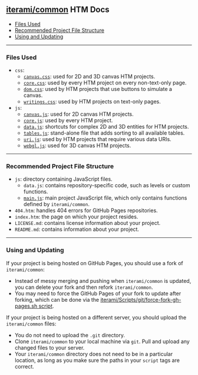 [iterami/common](https://github.com/iterami/common) HTM Docs
------------------------------------------------------------

* [Files Used](#files-used)
* [Recommended Project File Structure](#recommended-project-file-structure)
* [Using and Updating](#using-and-updating)

---

### Files Used
* `css`:
  * [`canvas.css`](https://github.com/iterami/Docs.htm/blob/gh-pages/common/css/canvas.md): used for 2D and 3D canvas HTM projects.
  * [`core.css`](https://github.com/iterami/Docs.htm/blob/gh-pages/common/css/core.md): used by every HTM project on every non-text-only page.
  * [`dom.css`](https://github.com/iterami/Docs.htm/blob/gh-pages/common/css/dom.md): used by HTM projects that use buttons to simulate a canvas.
  * [`writings.css`](https://github.com/iterami/Docs.htm/blob/gh-pages/common/css/writings.md): used by HTM projects on text-only pages.
* `js`:
  * [`canvas.js`](https://github.com/iterami/Docs.htm/blob/gh-pages/common/js/canvas.md): used for 2D canvas HTM projects.
  * [`core.js`](https://github.com/iterami/Docs.htm/blob/gh-pages/common/js/core.md): used by every HTM project.
  * [`data.js`](https://github.com/iterami/Docs.htm/blob/gh-pages/common/js/data.md): shortcuts for complex 2D and 3D entities for HTM projects.
  * [`tables.js`](https://github.com/iterami/Docs.htm/blob/gh-pages/common/js/tables.md): stand-alone file that adds sorting to all available tables.
  * [`uri.js`](https://github.com/iterami/Docs.htm/blob/gh-pages/common/js/uri.md): used by HTM projects that require various data URIs.
  * [`webgl.js`](https://github.com/iterami/Docs.htm/blob/gh-pages/common/js/webgl.md): used for 3D canvas HTM projects.

---

### Recommended Project File Structure
* `js`: directory containing JavaScript files.
  * `data.js`: contains repository-specific code, such as levels or custom functions.
  * [`main.js`](https://github.com/iterami/Docs.htm/blob/gh-pages/common/js/main.md): main project JavaScript file, which only contains functions defined by `iterami/common`.
* `404.htm`: handles 404 errors for GitHub Pages repositories.
* `index.htm`: the page on which your project resides.
* `LICENSE.md`: contains license information about your project.
* `README.md`: contains information about your project.

---

### Using and Updating
If your project is being hosted on GitHub Pages, you should use a fork of `iterami/common`:
* Instead of messy merging and pushing when `iterami/common` is updated, you can delete your fork and then refork `iterami/common`.
* You may need to force the GitHub Pages of your fork to update after forking, which can be done via the [iterami/Scripts/git/force-fork-gh-pages.sh script](https://github.com/iterami/Scripts/blob/master/git/force-fork-gh-pages.sh).

If your project is being hosted on a different server, you should upload the `iterami/common` files:
* You do not need to upload the `.git` directory.
* Clone `iterami/common` to your local machine via `git`. Pull and upload any changed files to your server.
* Your `iterami/common` directory does not need to be in a particular location, as long as you make sure the paths in your `script` tags are correct.
